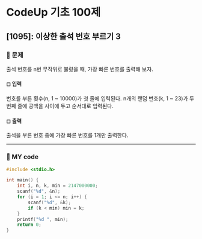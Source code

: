 # CodeUp 기초 100제

## [1095]: 이상한 출석 번호 부르기 3

### 🌴 문제

출석 번호를 n번 무작위로 불렀을 때, 가장 빠른 번호를 출력해 보자.

#### ◻ 입력

번호를 부른 횟수(n, 1 ~ 10000)가 첫 줄에 입력된다.
n개의 랜덤 번호(k, 1 ~ 23)가 두 번째 줄에 공백을 사이에 두고 순서대로 입력된다.

#### ◻ 출력

출석을 부른 번호 중에 가장 빠른 번호를 1개만 출력한다.

---

### 🤠 MY code

```c++
#include <stdio.h>

int main() {
    int i, n, k, min = 2147000000;
    scanf("%d", &n);
    for (i = 1; i <= n; i++) {
        scanf("%d", &k);
        if (k < min) min = k;
    }
    printf("%d ", min);
    return 0;
}

```
